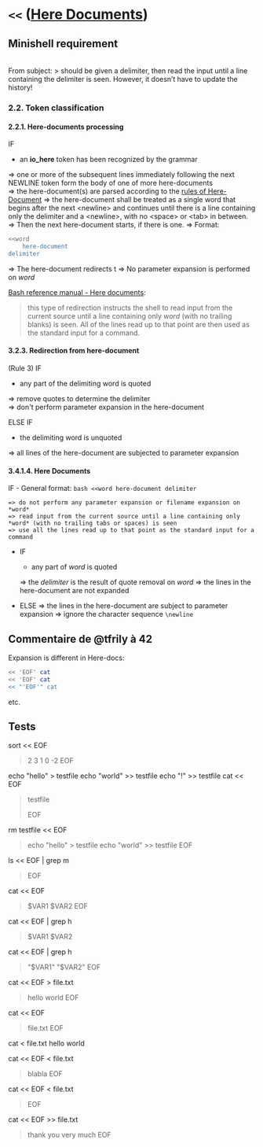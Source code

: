 # `<<` ([Here Documents](https://www.gnu.org/savannah-checkouts/gnu/bash/manual/bash.html#Here-Documents))
## Minishell requirement
<br>From subject:
	> should be given a delimiter, then read the input until a line containing the delimiter is seen. However, it doesn’t have to update the history!

### 2.2. Token classification
#### 2.2.1. Here-documents processing
IF
- an **io_here** token has been recognized by the grammar

=> one or more of the subsequent lines immediately following the next NEWLINE token form the body of one of more here-documents<br>
=> the here-document(s) are parsed according to the [rules of Here-Document](https://pubs.opengroup.org/onlinepubs/9699919799/utilities/V3_chap02.html#tag_18_07_04)
=> the here-document shall be treated as a single word that begins after the next \<newline\> and continues until there is a line containing only the delimiter and a \<newline\>, with no \<space\> or \<tab\> in between.
=> Then the next here-document starts, if there is one.
=> Format:

```bash
<<word
	here-document
delimiter
```
=> The here-document redirects t
=> No parameter expansion is performed on *word*

[Bash reference manual - Here documents](https://www.gnu.org/software/bash/manual/bash.html#Here-Documents):
> this type of redirection instructs the shell to read input from the current source until a line containing only *word* (with no trailing blanks) is seen. All of the lines read up to that point are then used as the standard input for a command.

#### 3.2.3. Redirection from here-document
(Rule 3)
IF
- any part of the delimiting word is quoted

=> remove quotes to determine the delimiter<br>
=> don't perform parameter expansion in the here-document

ELSE IF
- the delimiting word is unquoted

=> all lines of the here-document are subjected to parameter expansion

#### 3.4.1.4. Here Documents
IF
	- General format:
	```bash
	<<word
		here-document
	delimiter
	```

	=> do not perform any parameter expansion or filename expansion on *word*
	=> read input from the current source until a line containing only *word* (with no trailing tabs or spaces) is seen
	=> use all the lines read up to that point as the standard input for a command

- IF
	- any part of *word* is quoted

	=> the *delimiter* is the result of quote removal on *word*
	=> the lines in the here-document are not expanded

- ELSE
	=> the lines in the here-document are subject to parameter expansion
	=> ignore the character sequence `\newline`

## Commentaire de @tfrily à 42
Expansion is different in Here-docs: 
```bash
<< 'EOF' cat
<< 'EOF' cat
<< "'EOF'" cat
```
etc.

## Tests
sort << EOF
> 2 
> 3
> 1
> 0
> -2
> EOF

echo "hello" > testfile
echo "world" >> testfile
echo "!" >> testfile
cat << EOF
> 
> testfile 
> 
> EOF

rm testfile
<< EOF
> echo "hello" > testfile
> echo "world" >> testfile
> EOF


ls << EOF | grep m
> EOF

cat << EOF
> $VAR1
> $VAR2
> EOF

cat << EOF | grep h
> $VAR1
> $VAR2

cat << EOF | grep h
> "$VAR1"
> "$VAR2"
> EOF

cat << EOF > file.txt
> hello 
> world
> EOF

cat << EOF
> file.txt 
> EOF

cat < file.txt 
hello 
world

cat << EOF < file.txt
> blabla
> EOF

cat << EOF < file.txt
> EOF

cat << EOF >> file.txt
> thank you
> very much
> EOF